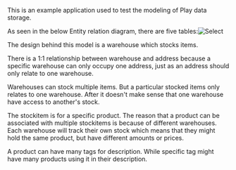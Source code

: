 This is an example application used to test the modeling of Play data storage.

As seen in the below Entity relation diagram, there are five tables:![Select](https://raw.github.com/kowasu/Warehouse/master/images/ERD%20for%20warehouse.png)

The design behind this model is a warehouse which stocks items.

There is a 1:1 relationship between warehouse and address because a specific warehouse can only occupy one address, just as an address should only relate to one warehouse.

Warehouses can stock multiple items. But a particular stocked items only relates to one warehouse. After it doesn't make sense that one warehouse have access to another's stock.

The stockitem is for a specific product. The reason that a product can be associated with multiple stockitems is because of different warehouses. Each warehouse will track their own stock which means that they might hold the same product, but have different amounts or prices.

A product can have many tags for description. While specific tag might have many products using it in their description.